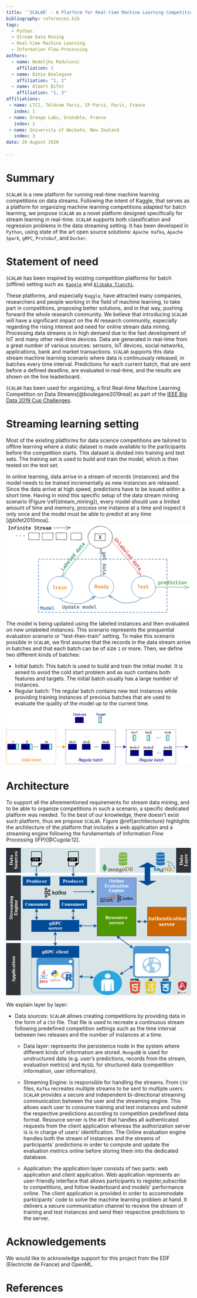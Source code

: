 ```yaml
---
title: '`SCALAR` - A Platform for Real-time Machine Learning Competitions on Data Streams'
bibliography: references.bib
tags:
  - Python
  - Stream Data Mining
  - Real-time Machine Learning
  - Information Flow Processing
authors:
  - name: Nedeljko Radulovic
    affiliation: 1
  - name: Dihia Boulegane
    affiliation: "1, 2"
  - name: Albert Bifet
    affiliation: "1, 3"
affiliations:
 - name: LTCI, Télécom Paris, IP-Paris, Paris, France
   index: 1
 - name: Orange Labs, Grenoble, France
   index: 2
 - name: University of Waikato, New Zealand
   index: 3
date: 26 August 2020

---
```


# Summary

`SCALAR` is a new platform for running real-time machine learning competitions on data streams. Following the intent of Kaggle, that serves as a platform for organizing machine learning competitions adapted for batch learning, we propose `SCALAR` as a novel platform designed specifically for stream learning in real-time. `SCALAR` supports both classification and regression problems in the data streaming setting. It has been developed in `Python`, using state of the art open source solutions: `Apache Kafka`, `Apache Spark`, `gRPC`, `Protobuf`, and `Docker`. 
# Statement of need 

`SCALAR` has been inspired by existing competition platforms for batch (offline) setting such as: [`Kaggle`](https://www.kaggle.com/) and [`Alibaba Tianchi`](https://tianchi.aliyun.com/).

These platforms, and especially `Kaggle`, have attracted many companies, researchers and people working in the field of machine learning, to take part in competitions, proposing better 
solutions, and in that way, pushing forward the whole research community. We believe that introducing `SCALAR` will have a significant impact on the AI research community, 
especially regarding the rising interest and need for online stream data mining. Processing data streams is in high demand due to the fast development of IoT and many other 
real-time devices. Data are generated in real-time from a great number of various sources: sensors, IoT devices, social networks, applications, bank and market transactions. 
`SCALAR` supports this data stream machine learning scenario where data is continuously released, in batches  every time interval. 
Predictions for each current batch, that are sent before a defined deadline, are evaluated in real-time, and the results are shown on the live leaderboard. 

`SCALAR` has been used for organizing, a first  Real-time Machine Learning Competition on Data Streams[@boulegane2019real] as part of the [IEEE Big Data 2019 Cup Challenges](http://bigdataieee.org/BigData2019/BigDataCupChallenges.html).

# Streaming learning setting

Most of the existing platforms for data science competitions are tailored to offline learning where a static dataset is made available to the participants before the competition starts. 
This dataset is divided into training and test sets. The training set is used to build and train the model, which is then tested on the test set. 

In online learning, data arrive in a stream of records (instances) and the model needs to be trained incrementally as new instances are released. Since the data arrive at high speed, 
predictions have to be issued within a short time. Having in mind this specific setup of the data stream mining scenario (Figure \ref{stream_mining}), every model should use a limited 
amount of time and memory, process one instance at a time and inspect it only once and the model must be able to predict at any time [@bifet2010moa].
![Stream data mining scenario\label{stream_mining}](stream_mining.png)


The model is being updated using the labeled instances and then evaluated on new unlabeled instances. This scenario represents the prequential evaluation scenario or "test-then-train" setting.
To make this scenario possible in `SCALAR`, we first assume that the records in the data stream arrive in batches and that each batch can be of size `1` or more. Then, we define two different kinds of batches:
* Initial batch: This batch is used to build and train the initial model. It is aimed to avoid the cold start problem and as such contains both features and targets. The initial batch usually has a large number of instances.
* Regular batch: The regular batch contains new test instances while providing training instances of previous batches that are  used to evaluate the quality of the model up to the current time.

![Initial and regular batches in the data stream\label{fig:online_learning}](online_learning.jpg)

# Architecture

To support all the aforementioned requirements for stream data mining, and to be able to organize competitions in such a scenario, a specific dedicated platform was needed. To the best of our knowledge, there doesn't exist such platform, thus we propose `SCALAR`. Figure \@ref{architecture} highlights the architecture of the platform that includes a web application and a streaming engine following the fundamentals of Information Flow Processing (IFP)[@Cugola:12].

![Architecture of the platform\label{architecture}](Architecture.png)

We explain layer by layer:
* Data sources: `SCALAR` allows creating competitions by providing data in the form of a `CSV` file. That file is used to recreate a continuous stream following predefined competition settings such as the time interval between two releases and the number of instances at a time.
    
  * Data layer: represents the persistence node in the system where different kinds of information are stored. `MongoDB` is used for unstructured data (e.g. user’s predictions, records from the stream, evaluation metrics) and `MySQL` for structured data (competition information, user information).
    
  * Streaming Engine: is responsible for handling the streams. From `CSV` files, `Kafka` recreates multiple streams to be sent to multiple users. `SCALAR` provides a secure and independent bi-directional streaming communication between the user and the streaming engine. This allows each user to consume training and test instances and submit the respective predictions according to competition predefined data format. Resource server is the `API` that handles all authenticated requests from the client application whereas the authorization server is is in charge of users' identification. The Online evaluation engine handles both the stream of instances and the streams of participants' predictions in order to compute and update the evaluation metrics online before storing them into the dedicated database.
    
  * Application: the application layer consists of two parts: web application and client application. Web application represents an user-friendly interface that allows participants to register,subscribe to competitions, and follow leaderboard and models' performance online. The client application is provided in order to accommodate participants' code to solve the machine learning problem at hand. It delivers  a secure communication channel to receive the stream of training and test instances and send their respective predictions to the server.

# Acknowledgements

We would like to acknowledge support for this project from the EDF (Electricité de France) and OpenML.

# References

